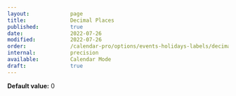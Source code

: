 ```yaml
---
layout:             page
title:              Decimal Places
published:          true
date:               2022-07-26
modified:           2022-07-26
order:              /calendar-pro/options/events-holidays-labels/decimal-places
internal:           precision
available:          Calendar Mode
draft:              true
---
```

**Default value:** 0
